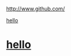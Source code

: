 http://www.github.com/
<a href="http://www.github.com/"><p>hello</p></a>

<h1><a href="http://www.github.com/"><p>hello</p></a></h1>

